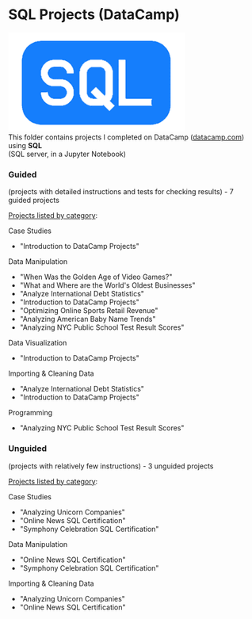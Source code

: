 # SQL Projects (DataCamp)  
![SQL Logo](../../assets/SQL.png)   
This folder contains projects I completed on DataCamp ([datacamp.com](datacamp.com)) using **SQL**   
(SQL server, in a Jupyter Notebook)

### Guided   
(projects with detailed instructions and tests for checking results)
    - 7 guided projects

<ins>Projects listed by category</ins>:   
   
Case Studies   
- "Introduction to DataCamp Projects"   
   
Data Manipulation   
- "When Was the Golden Age of Video Games?"   
- "What and Where are the World's Oldest Businesses"   
- "Analyze International Debt Statistics"   
- "Introduction to DataCamp Projects"   
- "Optimizing Online Sports Retail Revenue"   
- "Analyzing American Baby Name Trends"   
- "Analyzing NYC Public School Test Result Scores"   
   
Data Visualization   
- "Introduction to DataCamp Projects"   
   
Importing & Cleaning Data   
- "Analyze International Debt Statistics"   
- "Introduction to DataCamp Projects"   
   
Programming   
- "Analyzing NYC Public School Test Result Scores"   



### Unguided   
(projects with relatively few instructions)
    - 3 unguided projects
    
<ins>Projects listed by category</ins>:   
   
Case Studies   
- "Analyzing Unicorn Companies"   
- "Online News SQL Certification"   
- "Symphony Celebration SQL Certification"   
   
Data Manipulation   
- "Online News SQL Certification"   
- "Symphony Celebration SQL Certification"   
   
Importing & Cleaning Data   
- "Analyzing Unicorn Companies"   
- "Online News SQL Certification"   

